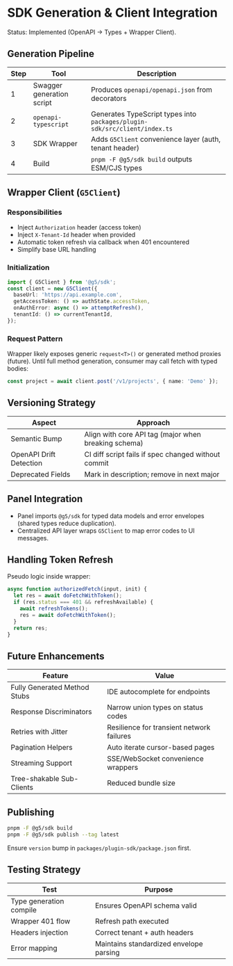 # SDK Generation & Client Integration

Status: Implemented (OpenAPI → Types + Wrapper Client).

## Generation Pipeline
| Step | Tool | Description |
|------|------|-------------|
| 1 | Swagger generation script | Produces `openapi/openapi.json` from decorators |
| 2 | `openapi-typescript` | Generates TypeScript types into `packages/plugin-sdk/src/client/index.ts` |
| 3 | SDK Wrapper | Adds `G5Client` convenience layer (auth, tenant header) |
| 4 | Build | `pnpm -F @g5/sdk build` outputs ESM/CJS types |

## Wrapper Client (`G5Client`)
### Responsibilities
- Inject `Authorization` header (access token)
- Inject `X-Tenant-Id` header when provided
- Automatic token refresh via callback when 401 encountered
- Simplify base URL handling

### Initialization
```ts
import { G5Client } from '@g5/sdk';
const client = new G5Client({
  baseUrl: 'https://api.example.com',
  getAccessToken: () => authState.accessToken,
  onAuthError: async () => attemptRefresh(),
  tenantId: () => currentTenantId,
});
```

### Request Pattern
Wrapper likely exposes generic `request<T>()` or generated method proxies (future). Until full method generation, consumer may call fetch with typed bodies:
```ts
const project = await client.post('/v1/projects', { name: 'Demo' });
```

## Versioning Strategy
| Aspect | Approach |
|--------|---------|
| Semantic Bump | Align with core API tag (major when breaking schema) |
| OpenAPI Drift Detection | CI diff script fails if spec changed without commit |
| Deprecated Fields | Mark in description; remove in next major |

## Panel Integration
- Panel imports `@g5/sdk` for typed data models and error envelopes (shared types reduce duplication).
- Centralized API layer wraps `G5Client` to map error codes to UI messages.

## Handling Token Refresh
Pseudo logic inside wrapper:
```ts
async function authorizedFetch(input, init) {
  let res = await doFetchWithToken();
  if (res.status === 401 && refreshAvailable) {
    await refreshTokens();
    res = await doFetchWithToken();
  }
  return res;
}
```

## Future Enhancements
| Feature | Value |
|---------|-------|
| Fully Generated Method Stubs | IDE autocomplete for endpoints |
| Response Discriminators | Narrow union types on status codes |
| Retries with Jitter | Resilience for transient network failures |
| Pagination Helpers | Auto iterate cursor-based pages |
| Streaming Support | SSE/WebSocket convenience wrappers |
| Tree-shakable Sub-Clients | Reduced bundle size |

## Publishing
```bash
pnpm -F @g5/sdk build
pnpm -F @g5/sdk publish --tag latest
```
Ensure `version` bump in `packages/plugin-sdk/package.json` first.

## Testing Strategy
| Test | Purpose |
|------|---------|
| Type generation compile | Ensures OpenAPI schema valid |
| Wrapper 401 flow | Refresh path executed |
| Headers injection | Correct tenant + auth headers |
| Error mapping | Maintains standardized envelope parsing |


